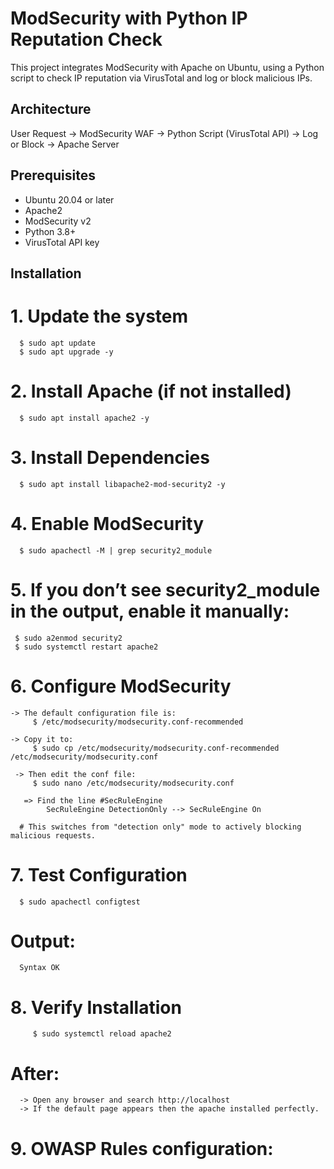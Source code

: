 

# ModSecurity with Python IP Reputation Check

This project integrates ModSecurity with Apache on Ubuntu, using a Python script to check IP reputation via VirusTotal and log or block malicious IPs.

## Architecture
User Request → ModSecurity WAF → Python Script (VirusTotal API) → Log or Block → Apache Server

## Prerequisites
- Ubuntu 20.04 or later
- Apache2
- ModSecurity v2
- Python 3.8+
- VirusTotal API key

## Installation
# 1. Update the system
      $ sudo apt update
      $ sudo apt upgrade -y

# 2. Install Apache (if not installed)
      $ sudo apt install apache2 -y

# 3. Install Dependencies
      $ sudo apt install libapache2-mod-security2 -y

# 4. Enable ModSecurity
      $ sudo apachectl -M | grep security2_module

# 5. If you don’t see security2_module in the output, enable it manually:
     $ sudo a2enmod security2
     $ sudo systemctl restart apache2

# 6. Configure ModSecurity
    -> The default configuration file is:
         $ /etc/modsecurity/modsecurity.conf-recommended

    -> Copy it to:
         $ sudo cp /etc/modsecurity/modsecurity.conf-recommended /etc/modsecurity/modsecurity.conf

     -> Then edit the conf file:
         $ sudo nano /etc/modsecurity/modsecurity.conf

       => Find the line #SecRuleEngine
            SecRuleEngine DetectionOnly --> SecRuleEngine On

      # This switches from "detection only" mode to actively blocking malicious requests.

# 7. Test Configuration
      $ sudo apachectl configtest

   # Output:
      Syntax OK

# 8. Verify Installation
         $ sudo systemctl reload apache2

   # After:
      -> Open any browser and search http://localhost
      -> If the default page appears then the apache installed perfectly.

# 9. OWASP Rules configuration:
    
 





